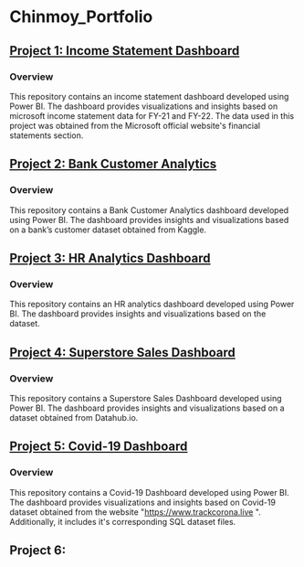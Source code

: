 # Chinmoy_Portfolio
## [Project 1: Income Statement Dashboard](https://github.com/chinmoy2306/Income_statement_analytics.git)
### Overview
This repository contains an income statement dashboard developed using Power BI. The dashboard provides visualizations and insights based on microsoft income statement data for FY-21 and FY-22. The data used in this project was obtained from the Microsoft official website's financial statements section.
## [Project 2: Bank Customer Analytics](https://github.com/chinmoy2306/Bank_Customer_Analytics.git)
### Overview
This repository contains a Bank Customer Analytics dashboard developed using Power BI. The dashboard provides insights and visualizations based on a bank’s customer dataset obtained from Kaggle.
## [Project 3: HR Analytics Dashboard](https://github.com/chinmoy2306/HR_analytics.git)
### Overview
This repository contains an HR analytics dashboard developed using Power BI. The dashboard provides insights and visualizations based on the dataset.
## [Project 4: Superstore Sales Dashboard](https://github.com/chinmoy2306/superstore_sales_analysis.git)
### Overview
This repository contains a Superstore Sales Dashboard developed using Power BI. The dashboard provides insights and visualizations based on a dataset obtained from Datahub.io.
## [Project 5: Covid-19 Dashboard](https://github.com/chinmoy2306/Covid-19_dashboard.git)
### Overview
This repository contains a Covid-19 Dashboard developed using Power BI. The dashboard provides visualizations and insights based on Covid-19 dataset obtained from the website "https://www.trackcorona.live ". Additionally, it includes it's corresponding SQL dataset files.
## Project 6: 
